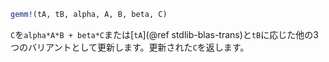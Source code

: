 ```julia
gemm!(tA, tB, alpha, A, B, beta, C)
```

`C`を`alpha*A*B + beta*C`または[`tA`](@ref stdlib-blas-trans)と`tB`に応じた他の3つのバリアントとして更新します。更新された`C`を返します。
